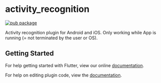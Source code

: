 # activity_recognition

[![pub package](https://img.shields.io/pub/v/activity_recognition.svg)](https://pub.dartlang.org/packages/activity_recognition)

Activity recognition plugin for Android and iOS. Only working while App is running (= not terminated by the user or OS).

## Getting Started

For help getting started with Flutter, view our online
[documentation](https://flutter.io/).

For help on editing plugin code, view the [documentation](https://flutter.io/platform-plugins/#edit-code).